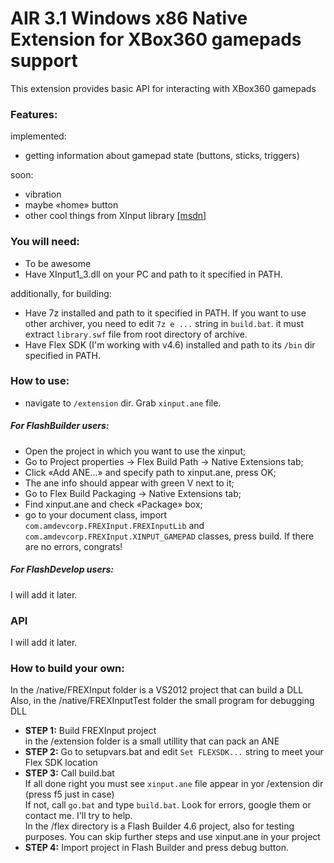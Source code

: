 # AIR 3.1 Windows x86 Native Extension for XBox360 gamepads support

This extension provides basic API for interacting with XBox360 gamepads

### Features:  

implemented:  
+ getting information about gamepad state (buttons, sticks, triggers)

soon:  
+ vibration  
+ maybe «home» button  
+ other cool things from XInput library [\[msdn\]](http://msdn.microsoft.com/en-us/library/windows/desktop/ee417007\(v=vs.85\).aspx)  

### You will need:

+ To be awesome  
+ Have XInput1_3.dll on your PC and path to it specified in PATH.  

additionally, for building:
+ Have 7z installed and path to it specified in PATH. If you want to use other archiver, you need to edit `7z e ...` string in `build.bat`. it must extract `library.swf` file from root directory of archive.
+ Have Flex SDK (I'm working with v4.6) installed and path to its `/bin` dir specified in PATH.

### How to use:
+ navigate to `/extension` dir. Grab `xinput.ane` file.  

##### For FlashBuilder users:  
+ Open the project in which you want to use the xinput;  
+ Go to Project properties → Flex Build Path → Native Extensions tab;  
+ Click «Add ANE...» and specify path to xinput.ane, press OK;  
+ The ane info should appear with green V next to it;  
+ Go to Flex Build Packaging → Native Extensions tab;  
+ Find xinput.ane and check «Package» box;  
+ go to your document class, import `com.amdevcorp.FREXInput.FREXInputLib` and `com.amdevcorp.FREXInput.XINPUT_GAMEPAD` classes, press build. If there are no errors, congrats!

##### For FlashDevelop users:
I will add it later.

### API
I will add it later.

### How to build your own:
In the /native/FREXInput folder is a VS2012 project that can build a DLL  
Also, in the /native/FREXInputTest folder the small program for debugging DLL  
+ __STEP 1:__ Build FREXInput project  
in the /extension folder is a small utillity that can pack an ANE  
+ __STEP 2:__ Go to setupvars.bat and edit `Set FLEXSDK...` string to meet your Flex SDK location  
+ __STEP 3:__ Call build.bat   
If all done right you must see `xinput.ane` file appear in yor /extension dir (press f5 just in case)  
If not, call `go.bat` and type `build.bat`. Look for errors, google them or contact me. I'll try to help.  
In the /flex directory is a Flash Builder 4.6 project, also for testing purposes. You can skip further steps and use xinput.ane in your project
+ __STEP 4:__ Import project in Flash Builder and press debug button.
	
